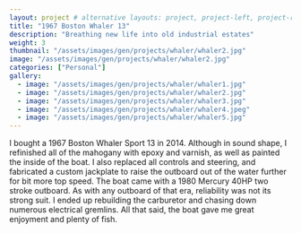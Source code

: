 ```yaml
---
layout: project # alternative layouts: project, project-left, project-right, project-top
title: "1967 Boston Whaler 13"
description: "Breathing new life into old industrial estates"
weight: 3
thumbnail: "/assets/images/gen/projects/whaler/whaler2.jpg"
image: "/assets/images/gen/projects/whaler/whaler2.jpg"
categories: ["Personal"]
gallery:
  - image: "/assets/images/gen/projects/whaler/whaler1.jpg"
  - image: "/assets/images/gen/projects/whaler/whaler2.jpg"
  - image: "/assets/images/gen/projects/whaler/whaler3.jpg"
  - image: "/assets/images/gen/projects/whaler/whaler4.jpeg"
  - image: "/assets/images/gen/projects/whaler/whaler5.jpg"
---
```


I bought a 1967 Boston Whaler Sport 13 in 2014. Although in sound shape, I refinished all of the mahogany with epoxy and varnish, as well as painted the inside of the boat. I also replaced all controls and steering, and fabricated a custom jackplate to raise the outboard out of the water further for bit more top speed. The boat came with a 1980 Mercury 40HP two stroke outboard. As with any outboard of that era, reliability was not its strong suit. I ended up rebuilding the carburetor and chasing down numerous electrical gremlins. All that said, the boat gave me great enjoyment and plenty of fish.

